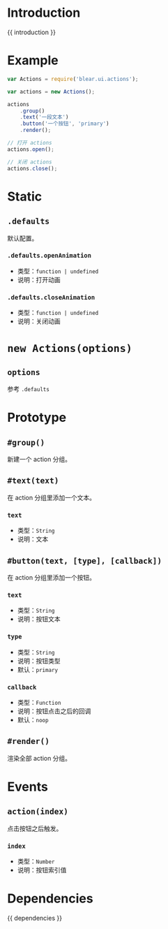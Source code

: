 # Introduction
{{ introduction }}





# Example
```js
var Actions = require('blear.ui.actions');

var actions = new Actions();

actions
    .group()
    .text('一段文本')
    .button('一个按钮', 'primary')
    .render();

// 打开 actions
actions.open();

// 关闭 actions
actions.close();
```




# Static
## `.defaults`
默认配置。

### `.defaults.openAnimation`
- 类型：`function | undefined`
- 说明：打开动画

### `.defaults.closeAnimation`
- 类型：`function | undefined`
- 说明：关闭动画


# `new Actions(options)`
## `options`
参考 `.defaults`




# Prototype
## `#group()`
新建一个 action 分组。



## `#text(text)`
在 action 分组里添加一个文本。

### `text`
- 类型：`String`
- 说明：文本



## `#button(text, [type], [callback])`
在 action 分组里添加一个按钮。

### `text`
- 类型：`String`
- 说明：按钮文本

### `type`
- 类型：`String`
- 说明：按钮类型
- 默认：`primary`

### `callback`
- 类型：`Function`
- 说明：按钮点击之后的回调
- 默认：`noop`



## `#render()`
渲染全部 action 分组。



# Events
## `action(index)`
点击按钮之后触发。

### `index`
- 类型：`Number`
- 说明：按钮索引值






# Dependencies
{{ dependencies }}





